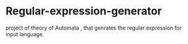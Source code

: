 # Regular-expression-generator
project of theory of Automata , that genrates the regular expression for input language.
